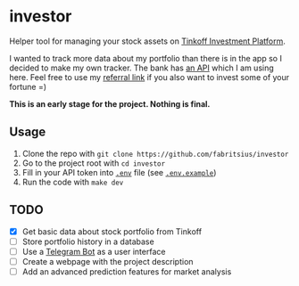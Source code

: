# investor

Helper tool for managing your stock assets on [Tinkoff Investment Platform](https://www.tinkoff.ru/invest/).

I wanted to track more data about my portfolio than there is in the app so I decided to make my own tracker. The bank has [an API](https://tinkoffcreditsystems.github.io/invest-openapi/) which I am using here. Feel free to use my [referral link](https://www.tinkoff.ru/sl/3tqgECf6gYa) if you also want to invest some of your fortune =)

**This is an early stage for the project. Nothing is final.**

## Usage

1. Clone the repo with `git clone https://github.com/fabritsius/investor`
2. Go to the project root with `cd investor`
3. Fill in your API token into [`.env`](./.env) file (see [`.env.example`](./.env.example))
4. Run the code with `make dev`

## TODO

- [x] Get basic data about stock portfolio from Tinkoff
- [ ] Store portfolio history in a database
- [ ] Use a [Telegram Bot](https://core.telegram.org/bots) as a user interface
- [ ] Create a webpage with the project description
- [ ] Add an advanced prediction features for market analysis
